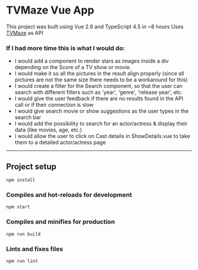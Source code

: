 # **TVMaze Vue App**
This project was built using Vue 2.6 and TypeScript 4.5 in ~8 hours
Uses [TVMaze](https://www.tvmaze.com/api) as API

### If I had more time this is what I would do:

* I would add a component to render stars as images inside a div depending on the Score of a TV show or movie.
* I would make it so all the pictures in the result align properly (since all pictures are not the same size there needs to be a workaround for this)
* I would create a filter for the Search component, so that the user can search with different filters such as 'year', 'genre', 'release year', etc.
* I would give the user feedback if there are no results found in the API call or if their connection is slow
* I would give search movie or show suggestions as the user types in the search bar
* I would add the possibility to search for an actor/actress & display their data (like movies, age, etc.)
* I would allow the user to click on Cast details in ShowDetails.vue to take them to a detailed actor/actress page

---

## Project setup
```
npm install
```

### Compiles and hot-reloads for development
```
npm start
```

### Compiles and minifies for production
```
npm run build
```

### Lints and fixes files
```
npm run lint
```


